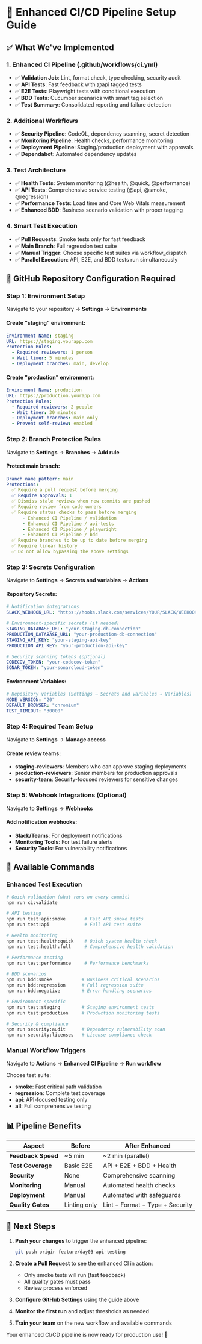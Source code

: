 # 🚀 Enhanced CI/CD Pipeline Setup Guide

## ✅ What We've Implemented

### 1. **Enhanced CI Pipeline** (.github/workflows/ci.yml)

- ✅ **Validation Job**: Lint, format check, type checking, security audit
- ✅ **API Tests**: Fast feedback with @api tagged tests
- ✅ **E2E Tests**: Playwright tests with conditional execution
- ✅ **BDD Tests**: Cucumber scenarios with smart tag selection
- ✅ **Test Summary**: Consolidated reporting and failure detection

### 2. **Additional Workflows**

- ✅ **Security Pipeline**: CodeQL, dependency scanning, secret detection
- ✅ **Monitoring Pipeline**: Health checks, performance monitoring
- ✅ **Deployment Pipeline**: Staging/production deployment with approvals
- ✅ **Dependabot**: Automated dependency updates

### 3. **Test Architecture**

- ✅ **Health Tests**: System monitoring (@health, @quick, @performance)
- ✅ **API Tests**: Comprehensive service testing (@api, @smoke, @regression)
- ✅ **Performance Tests**: Load time and Core Web Vitals measurement
- ✅ **Enhanced BDD**: Business scenario validation with proper tagging

### 4. **Smart Test Execution**

- ✅ **Pull Requests**: Smoke tests only for fast feedback
- ✅ **Main Branch**: Full regression test suite
- ✅ **Manual Trigger**: Choose specific test suites via workflow_dispatch
- ✅ **Parallel Execution**: API, E2E, and BDD tests run simultaneously

## 🔧 GitHub Repository Configuration Required

### **Step 1: Environment Setup**

Navigate to your repository → **Settings** → **Environments**

#### Create **"staging"** environment:

```yaml
Environment Name: staging
URL: https://staging.yourapp.com
Protection Rules:
  - Required reviewers: 1 person
  - Wait timer: 5 minutes
  - Deployment branches: main, develop
```

#### Create **"production"** environment:

```yaml
Environment Name: production
URL: https://production.yourapp.com
Protection Rules:
  - Required reviewers: 2 people
  - Wait timer: 30 minutes
  - Deployment branches: main only
  - Prevent self-review: enabled
```

### **Step 2: Branch Protection Rules**

Navigate to **Settings** → **Branches** → **Add rule**

#### Protect **main** branch:

```yaml
Branch name pattern: main
Protections:
  ✅ Require a pull request before merging
  ✅ Require approvals: 1
  ✅ Dismiss stale reviews when new commits are pushed
  ✅ Require review from code owners
  ✅ Require status checks to pass before merging
      - Enhanced CI Pipeline / validation
      - Enhanced CI Pipeline / api-tests
      - Enhanced CI Pipeline / playwright
      - Enhanced CI Pipeline / bdd
  ✅ Require branches to be up to date before merging
  ✅ Require linear history
  ✅ Do not allow bypassing the above settings
```

### **Step 3: Secrets Configuration**

Navigate to **Settings** → **Secrets and variables** → **Actions**

#### Repository Secrets:

```yaml
# Notification integrations
SLACK_WEBHOOK_URL: "https://hooks.slack.com/services/YOUR/SLACK/WEBHOOK"

# Environment-specific secrets (if needed)
STAGING_DATABASE_URL: "your-staging-db-connection"
PRODUCTION_DATABASE_URL: "your-production-db-connection"
STAGING_API_KEY: "your-staging-api-key"
PRODUCTION_API_KEY: "your-production-api-key"

# Security scanning tokens (optional)
CODECOV_TOKEN: "your-codecov-token"
SONAR_TOKEN: "your-sonarcloud-token"
```

#### Environment Variables:

```yaml
# Repository variables (Settings → Secrets and variables → Variables)
NODE_VERSION: "20"
DEFAULT_BROWSER: "chromium"
TEST_TIMEOUT: "30000"
```

### **Step 4: Required Team Setup**

Navigate to **Settings** → **Manage access**

#### Create review teams:

- **staging-reviewers**: Members who can approve staging deployments
- **production-reviewers**: Senior members for production approvals
- **security-team**: Security-focused reviewers for sensitive changes

### **Step 5: Webhook Integrations** (Optional)

Navigate to **Settings** → **Webhooks**

#### Add notification webhooks:

- **Slack/Teams**: For deployment notifications
- **Monitoring Tools**: For test failure alerts
- **Security Tools**: For vulnerability notifications

## 🚀 Available Commands

### **Enhanced Test Execution**

```bash
# Quick validation (what runs on every commit)
npm run ci:validate

# API testing
npm run test:api:smoke       # Fast API smoke tests
npm run test:api             # Full API test suite

# Health monitoring
npm run test:health:quick    # Quick system health check
npm run test:health:full     # Comprehensive health validation

# Performance testing
npm run test:performance     # Performance benchmarks

# BDD scenarios
npm run bdd:smoke           # Business critical scenarios
npm run bdd:regression      # Full regression suite
npm run bdd:negative        # Error handling scenarios

# Environment-specific
npm run test:staging        # Staging environment tests
npm run test:production     # Production monitoring tests

# Security & compliance
npm run security:audit      # Dependency vulnerability scan
npm run security:licenses   # License compliance check
```

### **Manual Workflow Triggers**

Navigate to **Actions** → **Enhanced CI Pipeline** → **Run workflow**

Choose test suite:

- **smoke**: Fast critical path validation
- **regression**: Complete test coverage
- **api**: API-focused testing only
- **all**: Full comprehensive testing

## 📊 Pipeline Benefits

| Aspect             | Before       | After Enhanced                  |
| ------------------ | ------------ | ------------------------------- |
| **Feedback Speed** | ~5 min       | ~2 min (parallel)               |
| **Test Coverage**  | Basic E2E    | API + E2E + BDD + Health        |
| **Security**       | None         | Comprehensive scanning          |
| **Monitoring**     | Manual       | Automated health checks         |
| **Deployment**     | Manual       | Automated with safeguards       |
| **Quality Gates**  | Linting only | Lint + Format + Type + Security |

## 🎯 Next Steps

1. **Push your changes** to trigger the enhanced pipeline:

   ```bash
   git push origin feature/day03-api-testing
   ```

2. **Create a Pull Request** to see the enhanced CI in action:
   - Only smoke tests will run (fast feedback)
   - All quality gates must pass
   - Review process enforced

3. **Configure GitHub Settings** using the guide above

4. **Monitor the first run** and adjust thresholds as needed

5. **Train your team** on the new workflow and available commands

Your enhanced CI/CD pipeline is now ready for production use! 🎉
